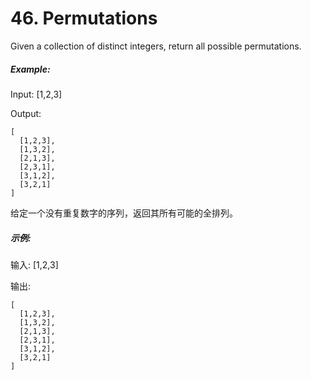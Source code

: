 # 46. Permutations

Given a collection of distinct integers, return all possible permutations.

##### Example:

Input: [1,2,3]

Output:

```text
[
  [1,2,3],
  [1,3,2],
  [2,1,3],
  [2,3,1],
  [3,1,2],
  [3,2,1]
]
```


给定一个没有重复数字的序列，返回其所有可能的全排列。

##### 示例:

输入: [1,2,3]

输出:

```text
[
  [1,2,3],
  [1,3,2],
  [2,1,3],
  [2,3,1],
  [3,1,2],
  [3,2,1]
]
```